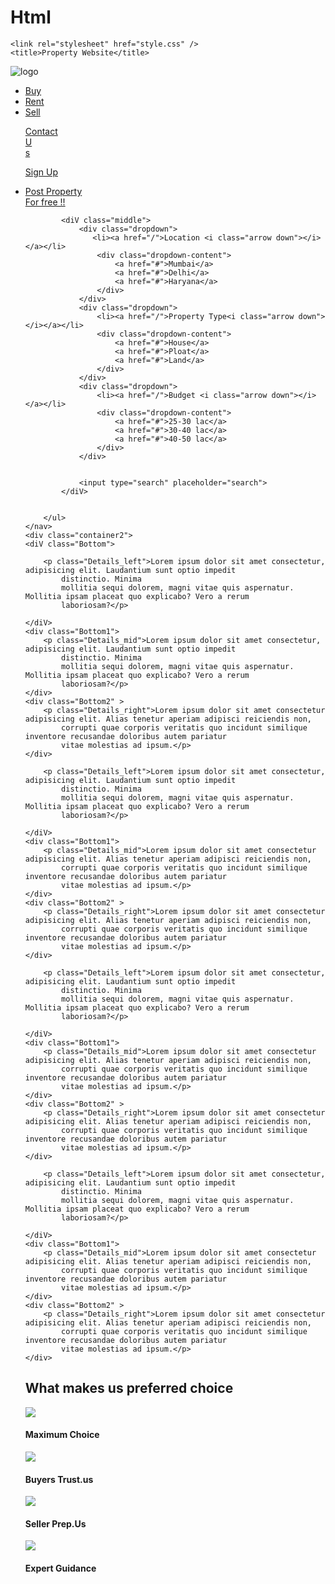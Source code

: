 # Html
<!DOCTYPE html>
<html>

<head>
   
    <link rel="stylesheet" href="style.css" />
    <title>Property Website</title>
</head>

<body>
    <nav class="navbar">
        <!-- LOGO -->
        <div class="logo">
            <img src="https://dmnjw.wpenginepowered.com/wp-content/uploads/2021/01/Header-Logo.png" alt="logo">
        </div>
        <!-- NAVIGATION MENU -->
        <ul class="nav-links">
            <div class="menu">
                <li><a href="/">Buy</a> </li>
                <li><a href="/">Rent</a></li>
                <li class="services"> <a href="/">Sell</a> </li>
                <p><a href="https://juddandweiler.com/contact-us/" style="margin-right: 600px;">Contact Us</a></p>
                <p><a href="https://juddandweiler.securecafe.com/onlineleasing/judd-and-weiler/guestlogin.aspx">Sign Up</a></p>
                <li><a href="/">Post Property <br> For free !!</a></li>
            </div>
            </div>
        </ul>
    </nav>
    <nav class="navbar2">
        <ul class="nav-links">

            <diV class="middle">
                <div class="dropdown">
                   <li><a href="/">Location <i class="arrow down"></i></a></li>
                    <div class="dropdown-content">
                        <a href="#">Mumbai</a>
                        <a href="#">Delhi</a>
                        <a href="#">Haryana</a>
                    </div>
                </div>
                <div class="dropdown">
                    <li><a href="/">Property Type<i class="arrow down"></i></a></li>
                    <div class="dropdown-content">
                        <a href="#">House</a>
                        <a href="#">Ploat</a>
                        <a href="#">Land</a>
                    </div>
                </div>
                <div class="dropdown">
                    <li><a href="/">Budget <i class="arrow down"></i></a></li>
                    <div class="dropdown-content">
                        <a href="#">25-30 lac</a>
                        <a href="#">30-40 lac</a>
                        <a href="#">40-50 lac</a>
                    </div>
                </div>

                
                <input type="search" placeholder="search">
            </diV>
            

        </ul>
    </nav>
    <div class="container2">
    <diV class="Bottom">
    
        <p class="Details_left">Lorem ipsum dolor sit amet consectetur, adipisicing elit. Laudantium sunt optio impedit
            distinctio. Minima
            mollitia sequi dolorem, magni vitae quis aspernatur. Mollitia ipsam placeat quo explicabo? Vero a rerum
            laboriosam?</p>
        
    </diV>
    <div class="Bottom1">
        <p class="Details_mid">Lorem ipsum dolor sit amet consectetur, adipisicing elit. Laudantium sunt optio impedit
            distinctio. Minima
            mollitia sequi dolorem, magni vitae quis aspernatur. Mollitia ipsam placeat quo explicabo? Vero a rerum
            laboriosam?</p>
    </div>
    <div class="Bottom2" >
        <p class="Details_right">Lorem ipsum dolor sit amet consectetur adipisicing elit. Alias tenetur aperiam adipisci reiciendis non,
            corrupti quae corporis veritatis quo incidunt similique inventore recusandae doloribus autem pariatur
            vitae molestias ad ipsum.</p>
    </div>
</div>
<div class="container2">
    <diV class="Bottom">
    
        <p class="Details_left">Lorem ipsum dolor sit amet consectetur, adipisicing elit. Laudantium sunt optio impedit
            distinctio. Minima
            mollitia sequi dolorem, magni vitae quis aspernatur. Mollitia ipsam placeat quo explicabo? Vero a rerum
            laboriosam?</p>
        
    </diV>
    <div class="Bottom1">
        <p class="Details_mid">Lorem ipsum dolor sit amet consectetur adipisicing elit. Alias tenetur aperiam adipisci reiciendis non,
            corrupti quae corporis veritatis quo incidunt similique inventore recusandae doloribus autem pariatur
            vitae molestias ad ipsum.</p>
    </div>
    <div class="Bottom2" >
        <p class="Details_right">Lorem ipsum dolor sit amet consectetur adipisicing elit. Alias tenetur aperiam adipisci reiciendis non,
            corrupti quae corporis veritatis quo incidunt similique inventore recusandae doloribus autem pariatur
            vitae molestias ad ipsum.</p>
    </div>
</div>
<div class="container2">
    <diV class="Bottom">
    
        <p class="Details_left">Lorem ipsum dolor sit amet consectetur, adipisicing elit. Laudantium sunt optio impedit
            distinctio. Minima
            mollitia sequi dolorem, magni vitae quis aspernatur. Mollitia ipsam placeat quo explicabo? Vero a rerum
            laboriosam?</p>
        
    </diV>
    <div class="Bottom1">
        <p class="Details_mid">Lorem ipsum dolor sit amet consectetur adipisicing elit. Alias tenetur aperiam adipisci reiciendis non,
            corrupti quae corporis veritatis quo incidunt similique inventore recusandae doloribus autem pariatur
            vitae molestias ad ipsum.</p>
    </div>
    <div class="Bottom2" >
        <p class="Details_right">Lorem ipsum dolor sit amet consectetur adipisicing elit. Alias tenetur aperiam adipisci reiciendis non,
            corrupti quae corporis veritatis quo incidunt similique inventore recusandae doloribus autem pariatur
            vitae molestias ad ipsum.</p>
    </div>
</div>
<div class="container2">
    <diV class="Bottom">
    
        <p class="Details_left">Lorem ipsum dolor sit amet consectetur, adipisicing elit. Laudantium sunt optio impedit
            distinctio. Minima
            mollitia sequi dolorem, magni vitae quis aspernatur. Mollitia ipsam placeat quo explicabo? Vero a rerum
            laboriosam?</p>
        
    </diV>
    <div class="Bottom1">
        <p class="Details_mid">Lorem ipsum dolor sit amet consectetur adipisicing elit. Alias tenetur aperiam adipisci reiciendis non,
            corrupti quae corporis veritatis quo incidunt similique inventore recusandae doloribus autem pariatur
            vitae molestias ad ipsum.</p>
    </div>
    <div class="Bottom2" >
        <p class="Details_right">Lorem ipsum dolor sit amet consectetur adipisicing elit. Alias tenetur aperiam adipisci reiciendis non,
            corrupti quae corporis veritatis quo incidunt similique inventore recusandae doloribus autem pariatur
            vitae molestias ad ipsum.</p>
    </div>
</div>


<div class="heading"><h1> What makes us preferred choice</h1></div>
<nav class="navbar3">


<div class="container3">
   
<div class="lower">
    <img class="page_image" src="./page.png">
    <h4>Maximum Choice</h4>
</div>
<div class="lower">
    <img class="page_image" src="./check-mark.png">
    <h4>Buyers Trust.us</h4>
</div>
<div class="lower">
    <img class="page_image" src="./like.png">
    <h4>Seller Prep.Us</h4>
</div>
<div class="lower">
    <img class="page_image" src="./expert.png">
    <h4>Expert Guidance</h4>
</div>
</div>
</nav>

   


</body>
</html>
